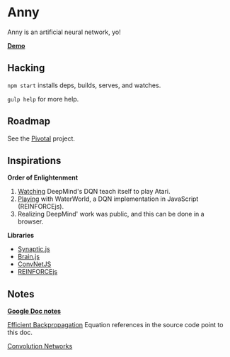 Anny
====

Anny is an artificial neural network, yo!

[**Demo**](http://levithomason.github.io/anny/)

## Hacking

`npm start` installs deps, builds, serves, and watches.

`gulp help` for more help.

## Roadmap

See the [Pivotal](https://www.pivotaltracker.com/n/projects/1381020) project.

## Inspirations

**Order of Enlightenment**

1. [Watching](https://www.youtube.com/watch?v=EfGD2qveGdQ) DeepMind's DQN teach itself to play Atari.
2. [Playing](http://cs.stanford.edu/people/karpathy/reinforcejs/waterworld.html) with WaterWorld, a DQN implementation in JavaScript (REINFORCEjs).
3. Realizing DeepMind' work was public, and this can be done in a browser.

**Libraries**

- [Synaptic.js](https://github.com/cazala/synaptic)
- [Brain.js](https://github.com/cazala/synaptic)
- [ConvNetJS](https://github.com/karpathy/convnetjs)
- [REINFORCEjs](https://github.com/karpathy/reinforcejs)

## Notes

[**Google Doc notes**](https://docs.google.com/document/d/1h-G9qqp-xC_ykq-weEIjtk0IvXdmij3tCDRfP75BJUg/edit?usp=sharing)

[Efficient Backpropagation](http://yann.lecun.com/exdb/publis/pdf/lecun-98b.pdf) Equation references in the source code point to this doc.

[Convolution Networks](http://andrew.gibiansky.com/blog/machine-learning/convolutional-neural-networks/)

